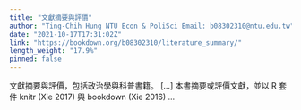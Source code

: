 ```yaml
---
title: "文獻摘要與評價"
author: "Ting-Chih Hung NTU Econ & PoliSci Email: b08302310@ntu.edu.tw"
date: "2021-10-17T17:31:02Z"
link: "https://bookdown.org/b08302310/literature_summary/"
length_weight: "17.9%"
pinned: false
---
```


文獻摘要與評價，包括政治學與科普書籍。 [...] 本書摘要或評價文獻，並以 R 套件 knitr (Xie 2017) 與 bookdown (Xie 2016) ...
